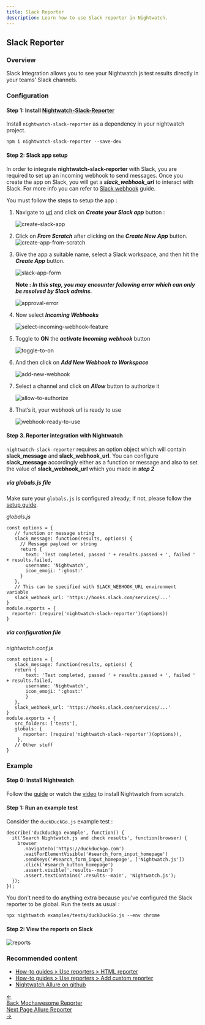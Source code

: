 ```yaml
---
title: Slack Reporter
description: Learn how to use Slack reporter in Nightwatch.
---
```


<div class="page-header"><h2>Slack Reporter</h2></div>

### Overview
Slack Integration allows you to see your Nightwatch.js test results directly in your teams' Slack channels.


### Configuration

#### Step 1: Install [Nightwatch-Slack-Reporter](https://github.com/nightwatchjs-community/nightwatch-slack-reporter)
Install `nightwatch-slack-reporter` as a dependency in your nightwatch project.

<pre class="language-bash"><code class="language-bash">npm i nightwatch-slack-reporter --save-dev</code></pre>


#### Step 2: Slack app setup
In order to integrate **nightwatch-slack-reporter** with Slack, you are required to set up an incoming webhook to send messages. Once you create the app on Slack, you will get a  ***slack_webhook_url*** to interact with Slack. For more info you can refer to [Slack webhook](https://api.slack.com/messaging/webhooks) guide.

You must follow the steps to setup the app :
1. Navigate to [url](https://api.slack.com/messaging/webhooks) and click on ***Create your Slack app*** button :

    ![create-slack-app](https://user-images.githubusercontent.com/94462364/185093088-09d3ea7f-5510-401a-bea3-55a34dc5c732.png)

2. Click on ***From Scratch*** after clicking on the ***Create New App*** button.
    ![create-app-from-scratch](https://user-images.githubusercontent.com/94462364/185093396-77ee541a-1812-4431-8ac8-7ae528d256ae.png)

3. Give the app a suitable name, select a Slack workspace, and then hit the ***Create App*** button.

    ![slack-app-form](https://user-images.githubusercontent.com/94462364/185093668-2ad6d606-c195-43c1-b9fc-bb24dc054fb7.png)

    **Note :** ***In this step, you may encounter following error which can only be resolved by Slack admins.***

    ![approval-error](https://user-images.githubusercontent.com/94462364/185093969-0e4e94d1-3799-4024-920e-85c0d822c48d.png)

4. Now select ***Incoming Webhooks***

    ![select-incoming-webhook-feature](https://user-images.githubusercontent.com/94462364/185094198-6720ffe9-1ad3-400e-9393-1f92b5ec138b.png)

5. Toggle to **ON** the ***activate Incoming webhook*** button

    ![toggle-to-on](https://user-images.githubusercontent.com/94462364/185094564-19ee779c-71da-4f51-89e6-153784365d4c.png)

6. And then click on ***Add New Webhook to Workspace***

    ![add-new-webhook](https://user-images.githubusercontent.com/94462364/185094839-33632aa2-48a1-45ef-8e57-1c0f5a0b70bf.png)

7. Select a channel and click on ***Allow*** button to authorize it 

    ![allow-to-authorize](https://user-images.githubusercontent.com/94462364/185095119-6b89b3c3-8f71-4b16-a808-7a8688e7c4c7.png)

8. That’s it, your webhook url is ready to use 

    ![webhook-ready-to-use](https://user-images.githubusercontent.com/94462364/185095340-71e921e7-8f12-48be-8b91-c0b2f922dfc6.png)


#### Step 3. Reporter integration with Nightwatch
`nightwatch-slack-reporter` requires an option object which will contain **slack_message** and **slack_webhook_url**. You can configure  **slack_message** accordingly either as a function or message and also to set the value of **slack_webhook_url** which you made in ***step 2***

##### via globals.js file 
Make sure your `globals.js` is configured already; if not, please follow the [setup guide](https://nightwatchjs.org/guide/concepts/test-globals.html#external-test-globals).

<div class="sample-test"><i>globals.js</i>
<pre class="line-numbers language-javascript"><code class="language-javascript">const options = {
   // function or message string
   slack_message: function(results, options) {
     // Message payload or string  
     return {
       text: 'Test completed, passed ' + results.passed + ', failed ' + results.failed,
       username: 'Nightwatch',
       icon_emoji: ':ghost:'
     }
   },
   // This can be specified with SLACK_WEBHOOK_URL environment variable
   slack_webhook_url: 'https://hooks.slack.com/services/...'
}
module.exports = {
  reporter: (require('nightwatch-slack-reporter')(options))
}</code></pre></div>

##### via configuration file

<div class="sample-test"><i>nightwatch.conf.js</i>
<pre class="line-numbers language-javascript"><code class="language-javascript">const options = {
   slack_message: function(results, options) {
   return {
       text: 'Test completed, passed ' + results.passed + ', failed ' + results.failed,
       username: 'Nightwatch',
       icon_emoji: ':ghost:'
       }
   },
   slack_webhook_url: 'https://hooks.slack.com/services/...'
}
module.exports = {
   src_folders: ['tests'],
   globals: {
      reporter: (require('nightwatch-slack-reporter')(options)),
    },
   // Other stuff
}</code></pre></div>

### Example
#### Step 0: Install Nightwatch
Follow the [guide](https://nightwatchjs.org/guide/quickstarts/create-and-run-a-nightwatch-test.html#guide-container) or watch the [video](​​https://vimeo.com/714406223) to install Nightwatch from scratch.

#### Step 1: Run an example test
Consider the `duckDuckGo.js` example test :

<pre class="line-numbers language-javascript"><code class="language-javascript">describe('duckduckgo example', function() {
  it('Search Nightwatch.js and check results', function(browser) {
    browser
      .navigateTo('https://duckduckgo.com')
      .waitForElementVisible('#search_form_input_homepage')
      .sendKeys('#search_form_input_homepage', ['Nightwatch.js'])
      .click('#search_button_homepage')
      .assert.visible('.results--main')
      .assert.textContains('.results--main', 'Nightwatch.js');
  }); 
});
</code></pre>

You don't need to do anything extra because you've configured the Slack reporter to be global. Run the tests as usual :

<pre class="language-bash"><code class="language-bash">npx nightwatch examples/tests/duckDuckGo.js --env chrome</code></pre>


#### Step 2: View the reports on Slack
![reports](https://user-images.githubusercontent.com/94462364/185097245-963261e2-5253-43b5-975f-87a0c06cf1de.png)

### Recommended content
- [How-to guides > Use reporters > HTML reporter](https://nightwatchjs.org/guide/reporters/use-html-reporter.html)
- [How-to guides > Use reporters > Add custom reporter](https://nightwatchjs.org/guide/reporters/create-custom-reporter.html)
- [Nightwatch Allure on github](https://github.com/kushmangal/Nightwatch-Allure-Reporter)

<div class="doc-pagination pt-40">
  <div class="previous">
    <a href="https://nightwatchjs.org/guide/reporters/use-mochawesome-reporter.html">
      <span>←</span>
        <div class="d-flex flex-column">
          <span class="smallT">Back</span>
          <span class="bigT">Mochawesome Reporter</span>
        </div>
    </a>
  </div>
  <div class="next">
    <a href="https://nightwatchjs.org/guide/reporters/use-nightwatch-allure-reporter.html">
        <div class="d-flex flex-column">
          <span class="smallT">Next Page</span>
          <span class="bigT">Allure Reporter</span>
        </div>
        <span>→</span>
    </a>
  </div>
</div>
